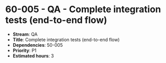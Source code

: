 # 60-005 - QA - Complete integration tests (end-to-end flow)
- **Stream**: QA
- **Title**: Complete integration tests (end-to-end flow)
- **Dependencies**: 50-005
- **Priority**: P1
- **Estimated hours**: 3

